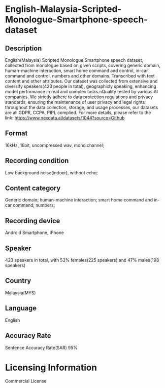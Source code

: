 # English-Malaysia-Scripted-Monologue-Smartphone-speech-dataset

## Description
English(Malaysia) Scripted Monologue Smartphone speech dataset, collected from monologue based on given scripts, covering generic domain, human-machine interaction, smart home command and control, in-car command and control, numbers and other domains. Transcribed with text content and other attributes. Our dataset was collected from extensive and diversify speakers(423 people in total), geographicly speaking, enhancing model performance in real and complex tasks.nQuality tested by various AI companies. We strictly adhere to data protection regulations and privacy standards, ensuring the maintenance of user privacy and legal rights throughout the data collection, storage, and usage processes, our datasets are all GDPR, CCPA, PIPL complied.
For more details, please refer to the link: https://www.nexdata.ai/datasets/1044?source=Github


## Format
16kHz, 16bit, uncompressed wav, mono channel;
## Recording condition
Low background noise(indoor), without echo;
## Content category
Generic domain; human-machine interaction; smart home command and in-car command; numbers;
## Recording device
Android Smartphone, iPhone
## Speaker
423 speakers in total, with 53% females(225 speakers) and 47% males(198 speakers)
## Country
Malaysia(MYS)
## Language
English
## Accuracy Rate
Sentence Accuracy Rate(SAR) 95%

# Licensing Information
Commercial License
